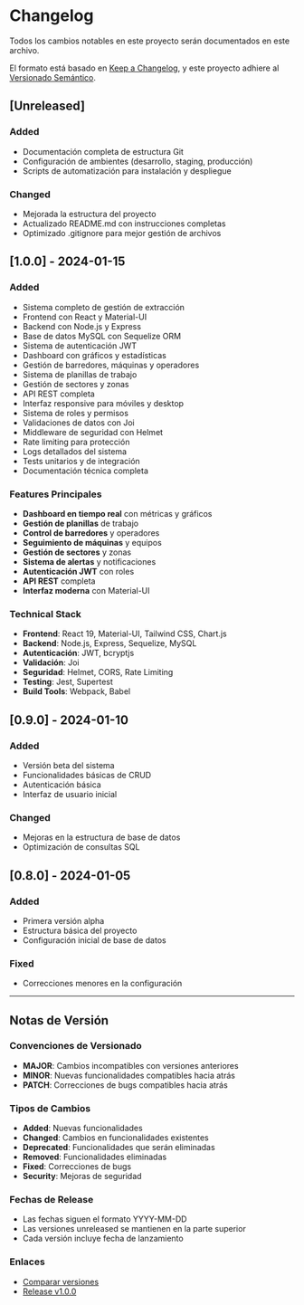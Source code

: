 # Changelog

Todos los cambios notables en este proyecto serán documentados en este archivo.

El formato está basado en [Keep a Changelog](https://keepachangelog.com/es-ES/1.0.0/),
y este proyecto adhiere al [Versionado Semántico](https://semver.org/spec/v2.0.0.html).

## [Unreleased]

### Added
- Documentación completa de estructura Git
- Configuración de ambientes (desarrollo, staging, producción)
- Scripts de automatización para instalación y despliegue

### Changed
- Mejorada la estructura del proyecto
- Actualizado README.md con instrucciones completas
- Optimizado .gitignore para mejor gestión de archivos

## [1.0.0] - 2024-01-15

### Added
- Sistema completo de gestión de extracción
- Frontend con React y Material-UI
- Backend con Node.js y Express
- Base de datos MySQL con Sequelize ORM
- Sistema de autenticación JWT
- Dashboard con gráficos y estadísticas
- Gestión de barredores, máquinas y operadores
- Sistema de planillas de trabajo
- Gestión de sectores y zonas
- API REST completa
- Interfaz responsive para móviles y desktop
- Sistema de roles y permisos
- Validaciones de datos con Joi
- Middleware de seguridad con Helmet
- Rate limiting para protección
- Logs detallados del sistema
- Tests unitarios y de integración
- Documentación técnica completa

### Features Principales
- **Dashboard en tiempo real** con métricas y gráficos
- **Gestión de planillas** de trabajo
- **Control de barredores** y operadores
- **Seguimiento de máquinas** y equipos
- **Gestión de sectores** y zonas
- **Sistema de alertas** y notificaciones
- **Autenticación JWT** con roles
- **API REST** completa
- **Interfaz moderna** con Material-UI

### Technical Stack
- **Frontend**: React 19, Material-UI, Tailwind CSS, Chart.js
- **Backend**: Node.js, Express, Sequelize, MySQL
- **Autenticación**: JWT, bcryptjs
- **Validación**: Joi
- **Seguridad**: Helmet, CORS, Rate Limiting
- **Testing**: Jest, Supertest
- **Build Tools**: Webpack, Babel

## [0.9.0] - 2024-01-10

### Added
- Versión beta del sistema
- Funcionalidades básicas de CRUD
- Autenticación básica
- Interfaz de usuario inicial

### Changed
- Mejoras en la estructura de base de datos
- Optimización de consultas SQL

## [0.8.0] - 2024-01-05

### Added
- Primera versión alpha
- Estructura básica del proyecto
- Configuración inicial de base de datos

### Fixed
- Correcciones menores en la configuración

---

## Notas de Versión

### Convenciones de Versionado
- **MAJOR**: Cambios incompatibles con versiones anteriores
- **MINOR**: Nuevas funcionalidades compatibles hacia atrás
- **PATCH**: Correcciones de bugs compatibles hacia atrás

### Tipos de Cambios
- **Added**: Nuevas funcionalidades
- **Changed**: Cambios en funcionalidades existentes
- **Deprecated**: Funcionalidades que serán eliminadas
- **Removed**: Funcionalidades eliminadas
- **Fixed**: Correcciones de bugs
- **Security**: Mejoras de seguridad

### Fechas de Release
- Las fechas siguen el formato YYYY-MM-DD
- Las versiones unreleased se mantienen en la parte superior
- Cada versión incluye fecha de lanzamiento

### Enlaces
- [Comparar versiones](https://github.com/usuario/repositorio/compare/v1.0.0...HEAD)
- [Release v1.0.0](https://github.com/usuario/repositorio/releases/tag/v1.0.0) 